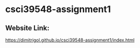 # csci39548-assignment1
## Website Link:
https://dimitrigol.github.io/csci39548-assignment1/index.html